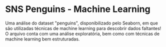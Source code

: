 # SNS Penguins - Machine Learning
Uma análise do dataset "penguins", disponibilizado pelo Seaborn, em que são utilizadas técnicas de machine learning para descobrir dados faltantes!
O arquivo conta com uma análise exploratória, bem como com técnicas de machine learning bem estruturadas.
